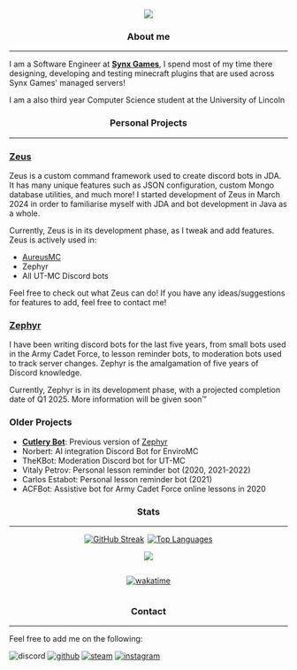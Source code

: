 <h1 align="center">
 <a href="https://www.bspoones.com/" target="_blank">
    <img src="https://readme-typing-svg.demolab.com?font=Lexend&weight=600&size=30&duration=3000&pause=10000&color=24F700&center=true&vCenter=true&random=true&width=435&lines=%F0%9F%90%9D%F0%9F%A5%84+BSpoones">
 </a>
</h1>

<h3 align="center">About me</h3>
<hr>

I am a Software Engineer at  **[Synx Games](https://github.com/SynxGames)**, I spend most of my time there designing, developing and testing minecraft plugins that are used across Synx Games' managed servers!

I am a also third year Computer Science student at the University of Lincoln 


<h3 align="center">Personal Projects</h3>
<hr>

### [Zeus](https://github.com/BSpoones/Zeus)

Zeus is a custom command framework used to create discord bots in JDA. It has many unique features such as JSON configuration, custom Mongo database utilities, and much more! I started development of Zeus in March 2024 in order to familiarise myself with JDA and bot development in Java as a whole. 

Currently, Zeus is in its development phase, as I tweak and add features. Zeus is actively used in:

- [AureusMC](https://store.aureusmc.org/)
- Zephyr
- All UT-MC Discord bots

Feel free to check out what Zeus can do! If you have any ideas/suggestions for features to add, feel free to contact me!

### [Zephyr](https://github.com/BSpoones/Zephyr)

I have been writing discord bots for the last five years, from small bots used in the Army Cadet Force, to lesson reminder bots, to moderation bots used to track server changes. Zephyr is the amalgamation of five years of Discord knowledge.

Currently, Zephyr is in its development phase, with a projected completion date of Q1 2025. More information will be given soon™️

### Older Projects

- [**Cutlery Bot**](https://github.com/BSpoones/Cutlery-Bot): Previous version of [Zephyr](#zephyr)
- Norbert: AI integration Discord Bot for EnviroMC
- TheKBot: Moderation Discord bot for UT-MC
- Vitaly Petrov: Personal lesson reminder bot (2020, 2021-2022)
- Carlos Estabot: Personal lesson reminder bot (2021)
- ACFBot: Assistive bot for Army Cadet Force online lessons in 2020


<h3 align="center">Stats</h3>
<hr>

<div style="display: flex; justify-content: center; align-items: center;">

  <a href="https://git.io/streak-stats" style="display: flex; align-items: center; justify-content: center; margin-right: 3px;">
    <img src="http://github-readme-streak-stats.herokuapp.com?user=BSpoones&theme=dark&background=000000" alt="GitHub Streak">
  </a>

  <a href="https://github.com/anuraghazra/github-readme-stats" style="display: flex; align-items: center; justify-content: center; margin-left: 3px;">
    <img src="https://github-readme-stats.vercel.app/api/top-langs/?username=BSpoones&layout=compact&theme=vision-friendly-dark" alt="Top Languages">
  </a>

</div>

<div style="display: flex; justify-content: center;">

![](http://github-profile-summary-cards.vercel.app/api/cards/profile-details?username=BSpoones&theme=vision_friendly_dark)


</div>

<div style="display: flex; justify-content: center;">



[![wakatime](https://wakatime.com/badge/user/b764f474-f8a2-4d1c-a20d-07e1208c83ec.svg)](https://wakatime.com/@b764f474-f8a2-4d1c-a20d-07e1208c83ec)
</div>


<h3 align="center">Contact</h3>
<hr>

Feel free to add me on the following:

![discord](https://dcbadge.vercel.app/api/shield/724351142158401577?compact=true)
[![github](https://img.shields.io/badge/GitHub-100000?style=for-the-badge&logo=github&logoColor=white)](https://github.com/BSpoones)
[![steam](https://img.shields.io/badge/Steam-000000?style=for-the-badge&logo=steam&logoColor=white)](https://steamcommunity.com/id/spoones/)
[![instagram](https://img.shields.io/badge/Instagram-E4405F?style=for-the-badge&logo=instagram&logoColor=white)](https://www.instagram.com/bspoones/)





